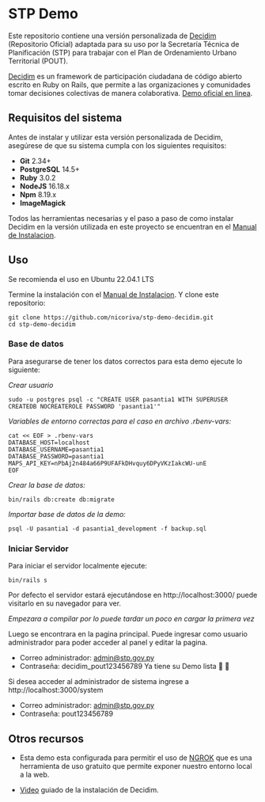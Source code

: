 # STP Demo

Este repositorio contiene una versión personalizada de [Decidim](https://github.com/decidim/decidim) (Repositorio Oficial) adaptada para su uso por la Secretaría Técnica de Planificación (STP) para trabajar con el Plan de Ordenamiento Urbano Territorial (POUT).

[Decidim](https://decidim.org/) es un framework de participación ciudadana de código abierto escrito en Ruby on Rails, que permite a las organizaciones y comunidades tomar decisiones colectivas de manera colaborativa.
[Demo oficial en linea](https://try.decidim.org/).

## Requisitos del sistema

Antes de instalar y utilizar esta versión personalizada de Decidim, asegúrese de que su sistema cumpla con los siguientes requisitos:

-    **Git**  2.34+
-   **PostgreSQL**  14.5+
-   **Ruby**  3.0.2
-   **NodeJS**  16.18.x
-   **Npm**  8.19.x
-   **ImageMagick**

Todos las herramientas necesarias y el paso a paso de como instalar Decidim en la versión utilizada en este proyecto se encuentran en el [Manual de Instalacion](https://docs.decidim.org/en/develop/install/manual).


## Uso

  Se recomienda el uso en Ubuntu 22.04.1 LTS
  
  Termine la instalación con el [Manual de Instalacion](https://docs.decidim.org/en/develop/install/manual). Y clone este repositorio:
```
git clone https://github.com/nicoriva/stp-demo-decidim.git
cd stp-demo-decidim
```
### Base de datos
Para asegurarse de tener los datos correctos para esta demo ejecute lo siguiente:

*Crear usuario*
```
sudo -u postgres psql -c "CREATE USER pasantia1 WITH SUPERUSER CREATEDB NOCREATEROLE PASSWORD 'pasantia1'"
```
*Variables de entorno correctas para el caso en archivo .rbenv-vars:*
```
cat << EOF > .rbenv-vars
DATABASE_HOST=localhost
DATABASE_USERNAME=pasantia1
DATABASE_PASSWORD=pasantia1
MAPS_API_KEY=nPbAj2n484a66P9UFAFkDHvquy6DPyVKzIakcWU-unE
EOF
```
*Crear la base de datos:*
```
bin/rails db:create db:migrate
```
*Importar base de datos de la demo:*
```
psql -U pasantia1 -d pasantia1_development -f backup.sql
```
### Iniciar Servidor
Para iniciar el servidor localmente ejecute:
```
bin/rails s
```
Por defecto el servidor estará ejecutándose en http://localhost:3000/ puede visitarlo en su navegador para ver.

*Empezara a compilar por lo puede tardar un poco en cargar la primera vez*

Luego se encontrara en la pagina principal.
Puede ingresar como usuario administrador para poder acceder al panel y editar la pagina.

 - Correo administrador: admin@stp.gov.py 
 - Contraseña: decidim_pout123456789
Ya tiene su Demo lista 🎉 🎉

Si desea acceder al administrador de sistema ingrese a  http://localhost:3000/system
 - Correo administrador: admin@stp.gov.py 
 - Contraseña: pout123456789

## Otros recursos
- Esta demo esta configurada para permitir el uso de [NGROK](https://ngrok.com/docs/getting-started/) que es una herramienta de uso gratuito que  permite exponer nuestro entorno local a la web.

- [Video](https://www.youtube.com/watch?v=ZH-kjd-MIm0&t=4135s&ab_channel=GirlsCode) guiado de la instalación de Decidim.


